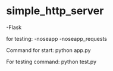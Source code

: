 # simple_http_server

-Flask

for testing:
-noseapp
-noseapp_requests

Command for start:
python app.py

For testing command:
python test.py
